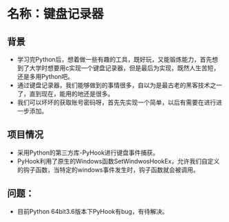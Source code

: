 # 名称：键盘记录器
## 背景
- 学习完Python后，想着做一些有趣的工具，既好玩，又能锻炼能力，首先想到了大学时想要用c实现一个键盘记录器，但是最后为实现，既然人生苦短，还是多用Python吧。
- 通过键盘记录器，我们能够做到的事情很多，自以为是最古老的黑客技术之一了，直到现在，能用的地还是很多。
- 我们可以坏坏的获取账号密码呀，首先先实现一个简单，以后有需要在进行进一步添加。
## 项目情况
- 采用Python的第三方库-PyHook进行键盘事件捕获。
- PyHook利用了原生的Windows函数SetWindwosHookEx，允许我们自定义的钩子函数，当特定的windows事件发生时，钩子函数就会被调用。
## 问题：
- 目前Python 64bit3.6版本下PyHook有bug，有待解决。
